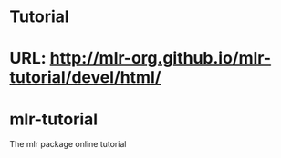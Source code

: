 # Tutorial
URL: http://mlr-org.github.io/mlr-tutorial/devel/html/
=======
# mlr-tutorial
The mlr package online tutorial
